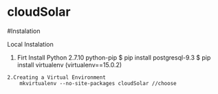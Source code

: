 # cloudSolar

#Instalation

Local Instalation

1. Firt Install 
	Python 2.7.10
	python-pip
	$ pip install postgresql-9.3 
	$ pip install virtualenv (virtualenv==15.0.2)
```
2.Creating a Virtual Environment
	mkvirtualenv --no-site-packages cloudSolar //choose 
